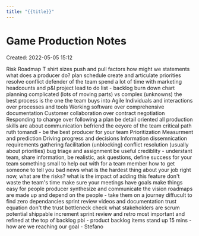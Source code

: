 ```yaml
---
title: "{{title}}"
---
```

# Game Production Notes

Created: 2022-05-05 15:12

Risk Roadmap
T shirt sizes
push and pull factors
how might we statements
what does a producer do?
plan schedule
create and articulate priorities
resolve conflict
defender of the team
spend a lot of time with marketing
headcounts and p&l
project lead
to do list - backlog
burn down chart
planning
complicated (lots of moving parts) vs complex (unknowns)
the best process is the one the team buys into
Agile
Individuals and interactions over processes and tools
Working software over comprehensive documentation
Customer collaboration over contract negotiation
Responding to change over following a plan
be detail oriented
all production skills are about communication
befriend the eeyore of the team
critical path
ruth tomandl - be the best producer for your team
Prioritization
Measurment and prediction
Driving progress and decisions
Information dissemnication
requirements gathering
facilitation (unblocking)
conflict resolution (usually about priorities)
bug triage and assignment
be useful
crediblity - understant team, share information, be realistic, ask questions, define success for your team
something small to help out with for a team member
how to get someone to tell you bad news
what is the hardest thing about your job right now, what are the risks?
what is the impact of adding this feature
don't waste the team's time
make sure your meetings have goals
make things easy for people
producer synthesize and communicate the vision
roadmaps are made up and depend on the people - take them on a journey
diffucult to find zero dependancies
sprint review videos and documentation
trust equation
don't the trust bottleneck
check what stakeholders are
scrum
potential shippable increment
sprint review and retro
most important and refined at the top of backlog
pbi - product backlog items
stand up 15 mins - how are we reaching our goal - Stefano

